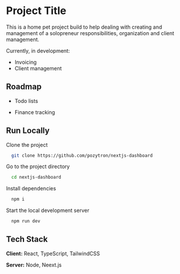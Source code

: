 # Project Title

This is a home pet project build to help dealing with creating and management of a solopreneur responsibilities, organization and client management.  

Currently, in development:
- Invoicing 
- Client management


## Roadmap

- Todo lists 

- Finance tracking 



## Run Locally

Clone the project

```bash
  git clone https://github.com/pozytron/nextjs-dashboard
```

Go to the project directory

```bash
  cd nextjs-dashboard
```

Install dependencies

```bash
  npm i
```

Start the local development server

```bash
  npm run dev
```


## Tech Stack

**Client:** React, TypeScript, TailwindCSS

**Server:** Node, Neext.js

